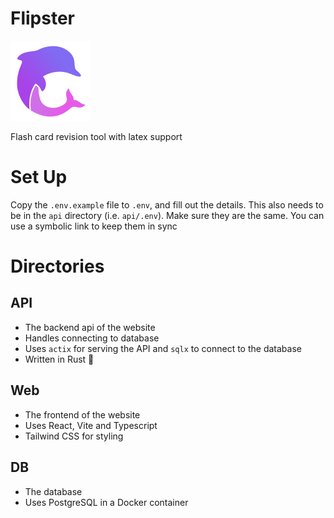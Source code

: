 # Flipster

![Flipster logo](./logo.svg)

Flash card revision tool with latex support

# Set Up

Copy the `.env.example` file to `.env`, and fill out the details. This also needs to be in the `api` directory (i.e. `api/.env`). Make sure they are the same. You can use a symbolic link to keep them in sync

# Directories

## API

- The backend api of the website
- Handles connecting to database
- Uses `actix` for serving the API and `sqlx` to connect to the database
- Written in Rust 🦀

## Web

- The frontend of the website
- Uses React, Vite and Typescript
- Tailwind CSS for styling

## DB

- The database
- Uses PostgreSQL in a Docker container
